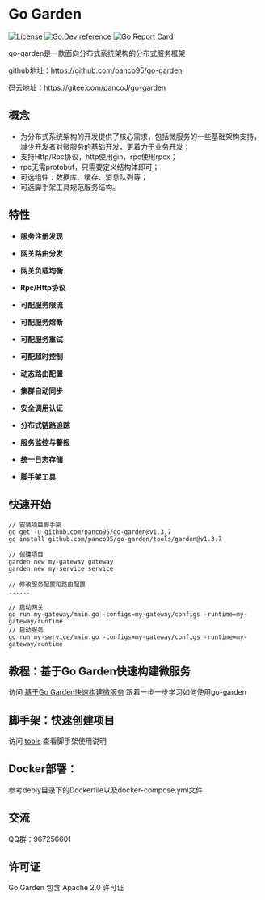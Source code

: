# Go Garden 
[![License](https://img.shields.io/:license-apache-blue.svg)](https://opensource.org/licenses/Apache-2.0) [![Go.Dev reference](https://img.shields.io/badge/go.dev-reference-007d9c?logo=go&logoColor=white&style=flat-square)](https://pkg.go.dev/github.com/panco95/go-garden) [![Go Report Card](https://goreportcard.com/badge/github.com/panco95/go-garden)](https://goreportcard.com/report/github.com/panco95/go-garden) 


go-garden是一款面向分布式系统架构的分布式服务框架

github地址：https://github.com/panco95/go-garden

码云地址：https://gitee.com/pancoJ/go-garden

## 概念

* 为分布式系统架构的开发提供了核心需求，包括微服务的一些基础架构支持，减少开发者对微服务的基础开发，更着力于业务开发；
* 支持Http/Rpc协议，http使用gin，rpc使用rpcx；
* rpc无需protobuf，只需要定义结构体即可；
* 可选组件：数据库、缓存、消息队列等；
* 可选脚手架工具规范服务结构。

## 特性

- **服务注册发现**

- **网关路由分发**

- **网关负载均衡**

- **Rpc/Http协议**

- **可配服务限流**

- **可配服务熔断**

- **可配服务重试**

- **可配超时控制**

- **动态路由配置**

- **集群自动同步**

- **安全调用认证**

- **分布式链路追踪**

- **服务监控与警报**

- **统一日志存储**

- **脚手架工具**


## 快速开始

```
// 安装项目脚手架
go get -u github.com/panco95/go-garden@v1.3.7
go install github.com/panco95/go-garden/tools/garden@v1.3.7

// 创建项目
garden new my-gateway gateway
garden new my-service service

// 修改服务配置和路由配置
......

// 启动网关
go run my-gateway/main.go -configs=my-gateway/configs -runtime=my-gateway/runtime
// 启动服务
go run my-service/main.go -configs=my-gateway/configs -runtime=my-gateway/runtime
```

## 教程：基于Go Garden快速构建微服务
访问 [基于Go Garden快速构建微服务](docs/tutorial.md) 跟着一步一步学习如何使用go-garden

## 脚手架：快速创建项目
访问 [tools](tools/garden) 查看脚手架使用说明

## Docker部署：
参考deply目录下的Dockerfile以及docker-compose.yml文件
## 交流
QQ群：967256601

## 许可证
Go Garden 包含 Apache 2.0 许可证
